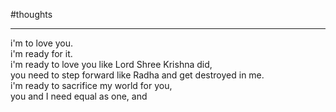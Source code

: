 
#thoughts 

___

i'm to love you.  
i'm ready for it.  
i'm ready to love you like Lord Shree Krishna did,  
you need to step forward like Radha and get destroyed in me.  
i'm ready to sacrifice my world for you,  
you and I need equal as one, and 